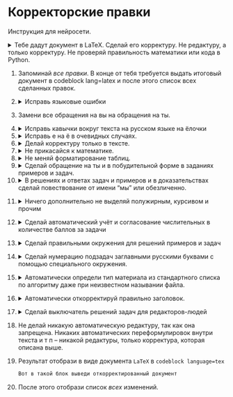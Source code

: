 # Корректорские правки
Инструкция для нейросети.

<details><summary>Тебе дадут документ в LaTeX. Сделай его корректуру. Не редактуру, а только корректуру. Не проверяй правильность математики или кода в Python.</summary> 

Код в Python находится в (опциональных) блоках `\begin{python}\end{python}`.
</details>

1. Запоминай *все правки*. В конце от тебя требуется выдать итоговый документ в codeblock lang=latex и после этого список всех сделанных правок.

2. <details><summary>Исправь языковые ошибки</summary>

      * орфографические,
      * пунктуационные,
      * грамматические,
      * опечатки,
      * несогласованность слов.
   </details>

3. Замени все обращения на вы на обращения на ты.  

4. <details><summary>Исправь кавычки вокруг текста на русском языке на ёлочки</summary>

      * Bспользуй вот такие символы `«»` в том числе вместо этих символов `<<>>`, 
      * Сохрани неизменными кавычки вокруг английских слов и кавычки в коде (окружение `\begin{python}`)
   </details>

5. <details><summary>Исправь е на ё в очевидных случаях.</summary>

   Если не очевидно - оставь как есть, не задумывайся надолго. Просто добавь в список изменений "непонятное е ё".
   </details>

6. <details><summary>Делай корректуру только в тексте.</summary> 

   * Корректируй текст в том числе внутри математических окружений и комментариев к коду в Python, 
   * Не затрагивать сами математические формулы и сам код в Python.  
   </details>

7. <details><summary>Не прикасайся к математике.</summary> 

   Даже если она неверная. Даже не проверяй её. Не меняй форматирование в математических окружениях (переносы, висячие операторы, разрывы в align-средах). Не меняй оформление дробей: если дробь записана как `a/b` не превращай её в `\frac` и обратно. 
   </details>

8. <details><summary>Не меняй форматирование таблиц.</summary> 

   Не добавляй дополнительных `\hline` в таблицы.
   Не меняй выравнивания в таблицах.
   </details>

9. <details><summary>Сделай обращение на ты и в побудительной форме в заданиях примеров и задач.</summary> 

   Пример - это окружение `\begin{Ex}` от слова Ex = Example.

   Задача - это окружение `\begin{Pb}` от слова Pb = Problem

   Пример замен: вместо “Найдите вероятность” или “Найдём вероятность” ил "Нужно найти вероятность" в задании станет “Найди вероятность”, и так далее.  

   Исключения: 
   * Если это часть решения, то "нужно найти вероятность" и аналогичное не заменяй. 
   * Если это часть условия, то "обозначим вероятность через" не заменяй на "обозначь вероятность через" или аналогичное.
   </details>
   
10. <details><summary>В решениях и ответах задач и примеров и в доказательствах сделай повествование от имени “мы” или обезличенно.</summary>

      Решение примера - это окружение `\begin{Sol}` от слова от слова Sol = Solution.

      Ответ примера - это окружение `\begin{Ans}` от слова Ans = Answer.

      Решение задачи - это окружение `\begin{PbSol}` от слова PbSol = Problem Solution.

      Ответ задачи - это окружение `\begin{PbAns}` от слова PbAns = Problem Answer.

      Доказательство - это окружение `\begin{Proof}`.
   </details>

11. <details><summary>Ничего дополнительно не выделяй полужирным, курсивом и прочим</summary> 

      Выделять дополнительно запрещено, чтобы не поломать акценты в тексте.
   </details>

12. <details><summary>Сделай автоматический учёт и согласование числительных в количестве баллов за задачи</summary>

      Задача - это окружение `\begin{Pb}` от слова Pb = Problem

      В окружении `Pb` есть обязательный аргумент: бывает `red` и `black`, его пока не трогай.

      Есть необязательный аргумент. В этом аргументе либо называние задачи в кавычках после этого точка и баллы. Либо сразу баллы.

      Пример, как должно стать: `\begin{Pb}[«Ловец шариков». \balls{0.5+0.5+1}]` или `\begin{Pb}[\balls{8}]`

      Если есть название - не меняй его, если стоят баллы в виде, например `2=0.5+0.5+1балл`, то замени на `\balls{0.5+0.5+1}`.

      Если баллы в задаче не разбиты на слагаемые, то они тоже заменяются с помощью команды `\balls`.
   </details>

13. <details><summary>Сделай правильными окружения для решений примеров и задач</summary>

      Пример - это окружение `\begin{Ex}` от слова Ex = Example.

      Задача - это окружение `\begin{Pb}` от слова Pb = Problem

      Решение примера - это окружение `\begin{Sol}` от слова от слова Sol = Solution.

      Ответ примера - это окружение `\begin{Ans}` от слова Ans = Answer.

      Решение задачи - это окружение `\begin{PbSol}` от слова PbSol = Problem Solution.

      Ответ задачи - это окружение `\begin{PbAns}` от слова PbAns = Problem Answer.
      
      Ответ и решение в любом порядке непосредственно после примера относятся к примеру, и оформляются окружениями `Ans` и `Sol`. 
      
      Ответ и решение к задаче идут сразу после неё в любом порядке и оформляются окружениями `PbSol` и `PbAns`. 
      
      Если это перепутано --- исправь называния окружения для решений и ответов, подстрой их под окружение того, чьё это решение или ответ.

      Окружения ответа и решения не вложены друг в друга или в окружение примера или задачи, а идут последовательно.  
   </details>

14. <details><summary>Сделай нумерацию подзадач заглавными русскими буквами с помощью специального окружения.</summary>

       Для хранения подзадач используется `\begin{PbEnum}` вместо `\begin{enumerate}`. Каждая подзадача в отдельном `\item`.

      Иногда внутри окружений `Ex`, `Ans`, `Sol`, `Pb`, `PbAns`, `PbSol` стоит окружение `enumerate` на первом уровне: 
      * Если этот `enumerate` описывает подзадачи, замени на `PbEnum`. 
      * Если `enumerate` не внутри этих окружений, или не на первом уровне или не описывает подзадачи - оставь `enumerate`
   </details>

15. <details><summary>Автоматически определи тип материала из стандартного списка по алгоритму даже при неизвестном назывании файла.</summary>

      Есть два уровня материалов `red` и `black`. 
      Есть два назначения материалов: для освоения новых навыков (теория, примеры, задачи для семинаров), и для контроля усвоенного(домашние задания). 
      
      У нас есть 5 типов материалов:  
         * `​​hw_black.tex` Чёрное домашнее задание: условия и решения. Условия с разбалловкой для студентов. Решения для ассистентов.  
         * `hw_red.tex` Красное домашнее задание: условия и решения. Условия с разбалловкой для студентов. Решения только для ассистентов.   
         * `long_black.tex` Чёрный Лонгрид: теория с примерами для домашнего изучения. В конце теории задачи на семинар с решениями. Решения только для преподавателей.  
         * `long_red.tex` Красный Лонгрид: теория с примерами для домашнего изучения. Всё для студентов. К лекции.  
         * `sem_red.tex` Задачи на семинар с решениями. Решения только для преподавателей.  
      Ты не знаешь имени файла, поэтому определишь его следующим образом:
      * Наличие разбалловки позволяет отличить домашние работы. 
      * Наличие теории - лонгрид.
      * Уровень определяется так. Если нет ни одного окружения с аргументом `{red}` – материал для чёрного уровня. Если есть `{red}` для красного. 
      * Если нет ни теории, ни разбалловки — красный семинар.)
   </details>  

16. <details><summary>Автоматически откорректируй правильно заголовок.</summary> 

      Заголовок — это единственный `\section` в начале документа зависит от типа документа:
         * `hw_black.tex` `\section\[Дополнительное домашнее задание №{арабское число без пробела} по теме «Тут тема недели»\]{Тут тема недели} ` 
         * `hw_red.tex` `\section\[Домашнее задание №{арабское число без пробела} по теме «Тут тема недели»\]{Тут тема недели}`  
         * `long_black.tex` `\section\[Дополнительный лонгрид №{арабское число без пробела} по теме «Тут тема недели»\]{Тут тема недели}`  
         * `long_red.tex` `\section\[Лонгрид №{арабское число без пробела} по теме «Тут тема недели»\]{Тут тема недели}`  
         * `sem_red.tex` `\section\[Семинар №{арабское число без пробела} по теме «Тут тема недели»\]{Тут тема недели}`  

   </details>   

17. <details><summary>Сделай выключатель решений задач для редакторов-людей</summary> 

      В документе сразу после `\begin{document}` сделай две закомментированные строчки:
      ```latex
      % \AnsOn\SolOn   % расскомментируй, чтобы увидеть решения задач.  
      % Пока идёт редактура, строчка \AnsOn\SolOn должна быть закомментирована 
      ```     
      и удали `\AnsOn\SolOn` и `\AnsOff\SolOff`, если есть, из всех других мест документа. 
   </details>   

18. Не делай никакую автоматическую редактуру, так как она запрещена. Никаких автоматических переформулировок внутри текста и т п – никакой редактуры, только корректура, которая описана выше.  

19. Результат отобрази в виде документа `LaTeX`  в `codeblock language=tex`

      ```latex
      Вот в такой блок выведи откорректированный документ
      ```
20. После этого отобрази список *всех* изменений.


